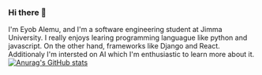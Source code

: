 ### Hi there 👋
I'm Eyob Alemu, and I'm a software engineering student at Jimma University. I really enjoys learing programming languague like python and javascript. On the other hand, frameworks like Django and React. Additionaly I'm intersted on AI which I'm enthusiastic to learn more about it.
[![Anurag's GitHub stats](https://github-readme-stats.vercel.app/api?username=Warrior-jo12)](https://github.com/anuraghazra/github-readme-stats)
